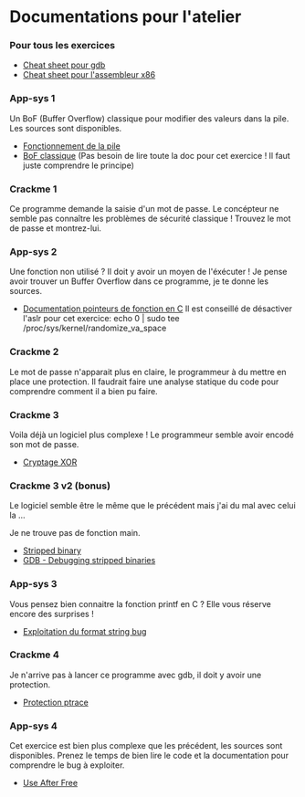 # Documentations pour l'atelier


### Pour tous les exercices
- [Cheat sheet pour gdb](https://darkdust.net/files/GDB%20Cheat%20Sheet.pdf)
- [Cheat sheet pour l'assembleur x86](https://trailofbits.github.io/ctf/vulnerabilities/references/X86_Win32_Reverse_Engineering_Cheat_Sheet.pdf)


### App-sys 1
Un BoF (Buffer Overflow) classique pour modifier des valeurs dans la pile.
Les sources sont disponibles.
- [Fonctionnement de la pile](https://beta.hackndo.com/stack-introduction/)
- [BoF classique](https://beta.hackndo.com/buffer-overflow/) (Pas besoin de lire toute la doc pour cet exercice ! Il faut juste comprendre le principe)

### Crackme 1
Ce programme demande la saisie d'un mot de passe.
Le concépteur ne semble pas connaître les problèmes de sécurité classique !
Trouvez le mot de passe et montrez-lui.


### App-sys 2
Une fonction non utilisé ? Il doit y avoir un moyen de l'éxécuter !
Je pense avoir trouver un Buffer Overflow dans ce programme, je te donne les sources.
- [Documentation pointeurs de fonction en C](https://beta.hackndo.com/c-pointeurs-de-fonction/)
Il est conseillé de désactiver l'aslr pour cet exercice:
    echo 0 | sudo tee /proc/sys/kernel/randomize_va_space

### Crackme 2
Le mot de passe n'apparait plus en claire, le programmeur à du mettre en place une protection.
Il faudrait faire une analyse statique du code pour comprendre comment il a bien pu faire.


### Crackme 3
Voila déjà un logiciel plus complexe ! Le programmeur semble avoir encodé son mot de passe.
- [Cryptage XOR](http://www.primenumbers.net/Renaud/fr/crypto/XOR.htm)


### Crackme 3 v2 (bonus)
Le logiciel semble être le même que le précédent mais j'ai du mal avec celui la ...

Je ne trouve pas de fonction main.
- [Stripped binary](https://en.wikipedia.org/wiki/Stripped_binary)
- [GDB - Debugging stripped binaries](https://felix.abecassis.me/2012/08/gdb-debugging-stripped-binaries/)


### App-sys 3
Vous pensez bien connaitre la fonction printf en C ? Elle vous réserve encore des surprises ! 
- [Exploitation du format string bug](https://www.bases-hacking.org/format-strings.html)


### Crackme 4
Je n'arrive pas à lancer ce programme avec gdb, il doit y avoir une protection.
- [Protection ptrace](https://www.root-me.org/fr/Documentation/Cracking/Appel-systeme-ptrace)


### App-sys 4
Cet exercice est bien plus complexe que les précédent, les sources sont disponibles.
Prenez le temps de bien lire le code et la documentation pour comprendre le bug à exploiter.
- [Use After Free](https://beta.hackndo.com/use-after-free/)
